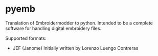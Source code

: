 # pyemb
Translation of Embroidermodder to python. Intended to be a complete software for handling digital embroidery files.

Supported formats:
* JEF (Janome)
Initially written by Lorenzo Luengo Contreras
